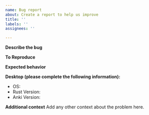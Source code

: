 ```yaml
---
name: Bug report
about: Create a report to help us improve
title: ''
labels: ''
assignees: ''

---
```


**Describe the bug**

**To Reproduce**

**Expected behavior**

**Desktop (please complete the following information):**
 - OS:
 - Rust Version:
 - Anki Version:

**Additional context**
Add any other context about the problem here.

